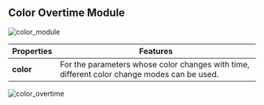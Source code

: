 ## Color Overtime Module
![color_module](particle-system/color_module.png)

Properties | Features
---|---
**color** | For the parameters whose color changes with time, different color change modes can be used.

![color_overtime](particle-system/color_overtime.gif)